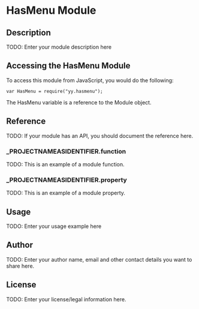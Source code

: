 # HasMenu Module

## Description

TODO: Enter your module description here

## Accessing the HasMenu Module

To access this module from JavaScript, you would do the following:

	var HasMenu = require("yy.hasmenu");

The HasMenu variable is a reference to the Module object.	

## Reference

TODO: If your module has an API, you should document
the reference here.

### ___PROJECTNAMEASIDENTIFIER__.function

TODO: This is an example of a module function.

### ___PROJECTNAMEASIDENTIFIER__.property

TODO: This is an example of a module property.

## Usage

TODO: Enter your usage example here

## Author

TODO: Enter your author name, email and other contact
details you want to share here. 

## License

TODO: Enter your license/legal information here.
